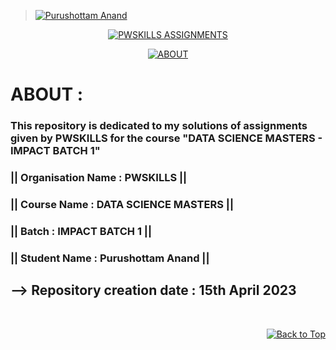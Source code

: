 > [![Purushottam Anand](https://github.com/creativepuru.png?size=100)](https://github.com/creativepuru "Purushottam Anand 🇮🇳 on GitHub ☕")

<div align="center"> 

[![PWSKILLS ASSIGNMENTS](https://readme-typing-svg.demolab.com?font=Calibri&size=28&duration=2000&pause=1000&multiline=true&width=700&height=100&lines=WELCOME+TO+MY+PWSKILLS+-+ASSIGNMENTS+REPOSITORY)](https://github.com/creativepuru/PWSKILLS-Assignments)

[![ABOUT](https://readme-typing-svg.demolab.com?font=Calibri&size=28&duration=2000&pause=1000&multiline=false&width=800&height=50&lines=✨+This+repository+is+a+collection+of+codes+and+projects+related+to...;Data+Science,+Machine+Learning,+and+Artificial+Intelligence.;✨+I+am+constantly+adding+new+contents.;💭+So+make+sure+to+check+back+often+🕙)](https://github.com/creativepuru/PWSKILLS-Assignments)

</div>

# ABOUT :
### This repository is dedicated to my solutions of assignments given by PWSKILLS for the course "DATA SCIENCE MASTERS - IMPACT BATCH 1" 
### || Organisation Name : PWSKILLS  ||
### || Course Name : DATA SCIENCE MASTERS  ||
### || Batch : IMPACT BATCH 1  ||
### || Student Name : Purushottam Anand  ||


<!-- 
Welcome to our Data Science Repository!

This repository is a collection of codes and projects related to data science, machine learning, and artificial intelligence. We are constantly adding new content, so make sure to check back often.

Here are some of the things you can expect to find in our repository:

Jupyter Notebooks: We have a variety of Jupyter notebooks covering topics such as data analysis, machine learning, and deep learning. Our notebooks are designed to be interactive and educational, so feel free to explore and experiment.

Projects: We have a number of projects that you can explore and build upon. Our projects cover a range of topics, including image classification, natural language processing, and predictive modeling.

Datasets: We have a variety of datasets that you can use to practice your data science skills. Our datasets include everything from text data to image data to time-series data.

Resources: We have compiled a list of useful resources, including books, articles, and tutorials. These resources are designed to help you learn more about data science and machine learning.

Whether you are a beginner or an experienced data scientist, our repository has something for everyone. We believe that open-source is the key to democratizing access to data science education, and we are committed to making our content accessible to everyone.

Thank you for visiting our repository, and happy exploring!
-->

## --> Repository creation date : 15th April 2023
<br/>

<p align="right"><a href="#top"><img src="https://img.shields.io/static/v1?label&message=Back+to+Top&color=red&style=for-the-badge&logo" alt="Back to Top" /></a></p>